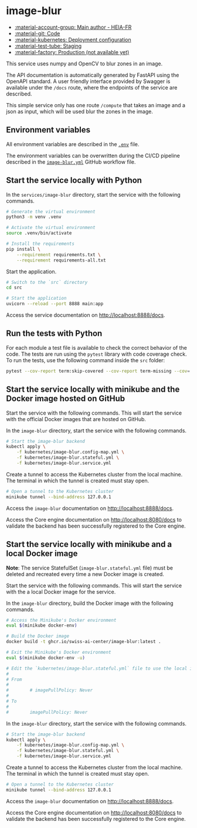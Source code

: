 # image-blur

- [:material-account-group: Main author - HEIA-FR](https://www.hes-so.ch/swiss-ai-center/equipe)
- [:material-git: Code](https://github.com/swiss-ai-center/image-blur-service)
- [:material-kubernetes: Deployment configuration](https://github.com/swiss-ai-center/image-blur-service/tree/main/kubernetes)
- [:material-test-tube: Staging](https://image-blur-swiss-ai-center.kube.isc.heia-fr.ch)
- [:material-factory: Production (not available yet)](https://image-blur.swiss-ai-center.ch)

This service uses numpy and OpenCV to blur zones in an image.

The API documentation is automatically generated by FastAPI using the OpenAPI
standard. A user friendly interface provided by Swagger is available under the
`/docs` route, where the endpoints of the service are described.

This simple service only has one route `/compute` that takes an image and a json
as input, which will be used blur the zones in the image.

## Environment variables

All environment variables are described in the
[`.env`](https://github.com/swiss-ai-center/core-engine/blob/main/services/image-blur/.env)
file.

The environment variables can be overwritten during the CI/CD pipeline described
in the
[`image-blur.yml`](https://github.com/swiss-ai-center/core-engine/blob/main/.github/workflows/image-blur.yml)
GitHub workflow file.

## Start the service locally with Python

In the `services/image-blur` directory, start the service with the following
commands.

```sh
# Generate the virtual environment
python3 -m venv .venv

# Activate the virtual environment
source .venv/bin/activate

# Install the requirements
pip install \
    --requirement requirements.txt \
    --requirement requirements-all.txt
```

Start the application.

```sh
# Switch to the `src` directory
cd src

# Start the application
uvicorn --reload --port 8888 main:app
```

Access the service documentation on <http://localhost:8888/docs>.

## Run the tests with Python

For each module a test file is available to check the correct behavior of the
code. The tests are run using the `pytest` library with code coverage check. To
run the tests, use the following command inside the `src` folder:

```sh
pytest --cov-report term:skip-covered --cov-report term-missing --cov=. -s --cov-config=.coveragerc
```

## Start the service locally with minikube and the Docker image hosted on GitHub

Start the service with the following commands. This will start the service with
the official Docker images that are hosted on GitHub.

In the `image-blur` directory, start the service with the following commands.

```sh
# Start the image-blur backend
kubectl apply \
    -f kubernetes/image-blur.config-map.yml \
    -f kubernetes/image-blur.stateful.yml \
    -f kubernetes/image-blur.service.yml
```

Create a tunnel to access the Kubernetes cluster from the local machine. The
terminal in which the tunnel is created must stay open.

```sh
# Open a tunnel to the Kubernetes cluster
minikube tunnel --bind-address 127.0.0.1
```

Access the `image-blur` documentation on <http://localhost:8888/docs>.

Access the Core engine documentation on <http://localhost:8080/docs> to validate
the backend has been successfully registered to the Core engine.

## Start the service locally with minikube and a local Docker image

**Note**: The service StatefulSet (`image-blur.stateful.yml` file) must be
deleted and recreated every time a new Docker image is created.

Start the service with the following commands. This will start the service with
the a local Docker image for the service.

In the `image-blur` directory, build the Docker image with the following
commands.

```sh
# Access the Minikube's Docker environment
eval $(minikube docker-env)

# Build the Docker image
docker build -t ghcr.io/swiss-ai-center/image-blur:latest .

# Exit the Minikube's Docker environment
eval $(minikube docker-env -u)

# Edit the `kubernetes/image-blur.stateful.yml` file to use the local image by uncommented the line `imagePullPolicy`
#
# From
#
#        # imagePullPolicy: Never
#
# To
#
#        imagePullPolicy: Never
```

In the `image-blur` directory, start the service with the following commands.

```sh
# Start the image-blur backend
kubectl apply \
    -f kubernetes/image-blur.config-map.yml \
    -f kubernetes/image-blur.stateful.yml \
    -f kubernetes/image-blur.service.yml
```

Create a tunnel to access the Kubernetes cluster from the local machine. The
terminal in which the tunnel is created must stay open.

```sh
# Open a tunnel to the Kubernetes cluster
minikube tunnel --bind-address 127.0.0.1
```

Access the `image-blur` documentation on <http://localhost:8888/docs>.

Access the Core engine documentation on <http://localhost:8080/docs> to validate
the backend has been successfully registered to the Core engine.
